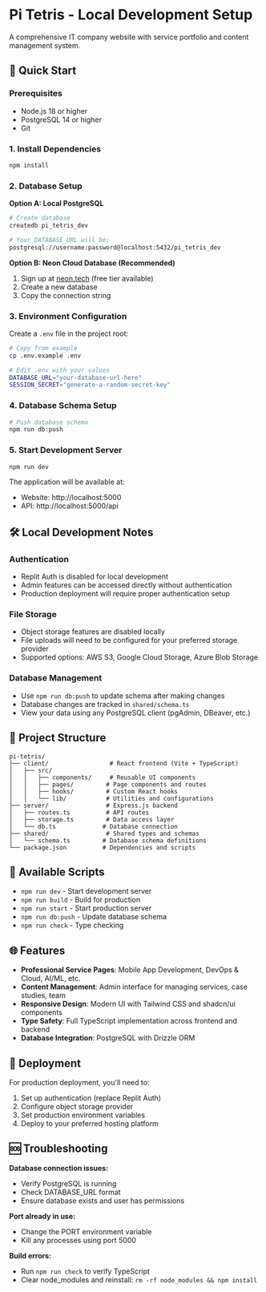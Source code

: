 # Pi Tetris - Local Development Setup

A comprehensive IT company website with service portfolio and content management system.

## 🚀 Quick Start

### Prerequisites
- Node.js 18 or higher
- PostgreSQL 14 or higher
- Git

### 1. Install Dependencies
```bash
npm install
```

### 2. Database Setup

**Option A: Local PostgreSQL**
```bash
# Create database
createdb pi_tetris_dev

# Your DATABASE_URL will be:
postgresql://username:password@localhost:5432/pi_tetris_dev
```

**Option B: Neon Cloud Database (Recommended)**
1. Sign up at [neon.tech](https://neon.tech/) (free tier available)
2. Create a new database
3. Copy the connection string

### 3. Environment Configuration
Create a `.env` file in the project root:

```bash
# Copy from example
cp .env.example .env

# Edit .env with your values
DATABASE_URL="your-database-url-here"
SESSION_SECRET="generate-a-random-secret-key"
```

### 4. Database Schema Setup
```bash
# Push database schema
npm run db:push
```

### 5. Start Development Server
```bash
npm run dev
```

The application will be available at:
- Website: http://localhost:5000
- API: http://localhost:5000/api

## 🛠 Local Development Notes

### Authentication
- Replit Auth is disabled for local development
- Admin features can be accessed directly without authentication
- Production deployment will require proper authentication setup

### File Storage
- Object storage features are disabled locally
- File uploads will need to be configured for your preferred storage provider
- Supported options: AWS S3, Google Cloud Storage, Azure Blob Storage

### Database Management
- Use `npm run db:push` to update schema after making changes
- Database changes are tracked in `shared/schema.ts`
- View your data using any PostgreSQL client (pgAdmin, DBeaver, etc.)

## 📁 Project Structure

```
pi-tetris/
├── client/                 # React frontend (Vite + TypeScript)
│   ├── src/
│   │   ├── components/     # Reusable UI components
│   │   ├── pages/         # Page components and routes
│   │   ├── hooks/         # Custom React hooks
│   │   └── lib/           # Utilities and configurations
├── server/                # Express.js backend
│   ├── routes.ts          # API routes
│   ├── storage.ts         # Data access layer
│   └── db.ts             # Database connection
├── shared/                # Shared types and schemas
│   └── schema.ts         # Database schema definitions
└── package.json          # Dependencies and scripts
```

## 🎯 Available Scripts

- `npm run dev` - Start development server
- `npm run build` - Build for production
- `npm run start` - Start production server
- `npm run db:push` - Update database schema
- `npm run check` - Type checking

## 🌐 Features

- **Professional Service Pages**: Mobile App Development, DevOps & Cloud, AI/ML, etc.
- **Content Management**: Admin interface for managing services, case studies, team
- **Responsive Design**: Modern UI with Tailwind CSS and shadcn/ui components
- **Type Safety**: Full TypeScript implementation across frontend and backend
- **Database Integration**: PostgreSQL with Drizzle ORM

## 🚀 Deployment

For production deployment, you'll need to:
1. Set up authentication (replace Replit Auth)
2. Configure object storage provider
3. Set production environment variables
4. Deploy to your preferred hosting platform

## 🆘 Troubleshooting

**Database connection issues:**
- Verify PostgreSQL is running
- Check DATABASE_URL format
- Ensure database exists and user has permissions

**Port already in use:**
- Change the PORT environment variable
- Kill any processes using port 5000

**Build errors:**
- Run `npm run check` to verify TypeScript
- Clear node_modules and reinstall: `rm -rf node_modules && npm install`